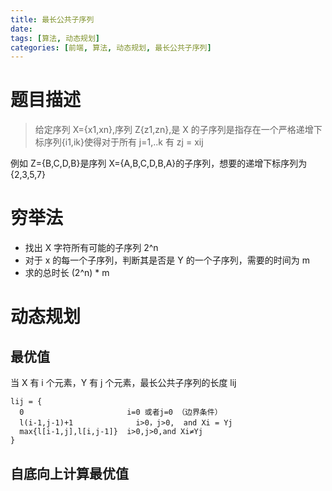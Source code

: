 ```yaml
---
title: 最长公共子序列
date:
tags: [算法, 动态规划]
categories: [前端, 算法, 动态规划, 最长公共子序列]
---
```


# 题目描述

> 给定序列 X={x1,xn},序列 Z{z1,zn},是 X 的子序列是指存在一个严格递增下标序列{i1,ik}使得对于所有 j=1,..k 有 zj = xij

例如 Z={B,C,D,B}是序列 X={A,B,C,D,B,A}的子序列，想要的递增下标序列为{2,3,5,7}

# 穷举法

- 找出 X 字符所有可能的子序列 2^n
- 对于 x 的每一个子序列，判断其是否是 Y 的一个子序列，需要的时间为 m
- 求的总时长 (2^n) \* m

# 动态规划

## 最优值

当 X 有 i 个元素，Y 有 j 个元素，最长公共子序列的长度 lij

```
lij = {
  0                       i=0 或者j=0 （边界条件）
  l(i-1,j-1)+1              i>0，j>0,  and Xi = Yj
  max{l[i-1,j],l[i,j-1]}  i>0,j>0,and Xi≠Yj
}
```

## 自底向上计算最优值
